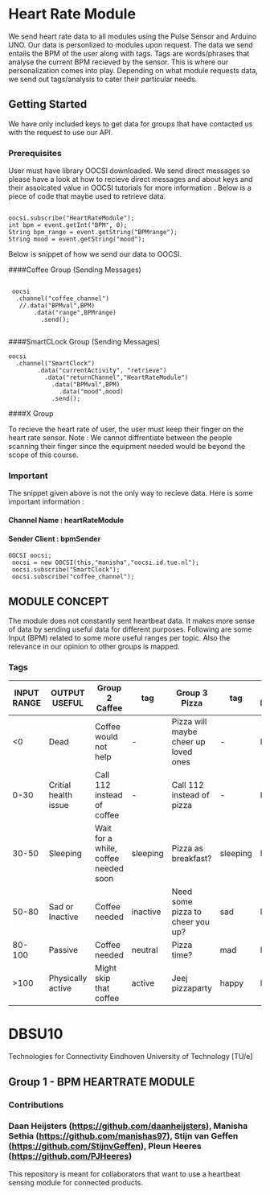 

# Heart Rate Module

We send heart rate data to all modules using the Pulse Sensor and Arduino UNO. Our data is personlized to modules upon request. The data we send entails the BPM of the user along with tags. Tags are words/phrases that analyse the current BPM recieved by the sensor. This is where our personalization comes into play. Depending on what module requests data, we send out tags/analysis to cater their particular needs.

## Getting Started

We have only included keys to get data for groups that have contacted us with the request to use our API. 


### Prerequisites

User must have library OOCSI downloaded. We send direct messages so please have a look at how to recieve direct messages and about keys and their assoicated value in OOCSI tutorials for more information . Below is a piece of code that maybe used to retrieve data.


```

oocsi.subscribe("HeartRateModule");
int bpm = event.getInt("BPM", 0);
String bpm_range = event.getString("BPMrange");
String mood = event.getString("mood");
```

Below is  snippet of how we send our data to OOCSI. 

####Coffee Group (Sending Messages)
```

 oocsi
  .channel("coffee_channel")
   //.data("BPMval",BPM)
       .data("range",BPMrange)
         .send();
         
```
####SmartCLock Group (Sending Messages)
```
oocsi
  .channel("SmartClock")
        .data("currentActivity", "retrieve")
          .data("returnChannel","HeartRateModule")
            .data("BPMval",BPM)
              .data("mood",mood)
            .send();
```
####X Group 



To recieve the heart rate of  user, the user must keep their finger on the heart rate sensor. 
Note : We cannot diffrentiate between the people scanning their finger since the equipment needed would be beyond the scope of this course.


### Important 

The snippet given above is not the only way to recieve data. Here is some important information :

#### Channel Name : heartRateModule
#### Sender Client : bpmSender

```
OOCSI oocsi;
 oocsi = new OOCSI(this,"manisha","oocsi.id.tue.nl");
 oocsi.subscribe("SmartClock");
 oocsi.subscribe("coffee_channel");
```

## MODULE CONCEPT
The module does not constantly sent heartbeat data. It makes more sense of data by sending useful data for different purposes. 
Following are some Input (BPM) related to some more useful ranges per topic. Also the relevance in our opinion to other groups is mapped.

### Tags

|INPUT RANGE|OUTPUT USEFUL|Group 2 Caffee|tag|Group 3 Pizza|tag|Group 5 Bodytemp|tag| Group 7 Clock|tag| Other Groups | tag|
|------| ------|------ | ------|------|------|------|------|-------|------ | ------|------|
|<0    | Dead  | Coffee would not help  | - |Pizza will maybe cheer up loved ones| - | Heartrate  |...bpm | Dead, might schedule funeral| Heartrate |...bpm |
|0-30  | Critial health issue  | Call 112 instead of coffee  |- | Call 112 instead of pizza  | - | Heartrate |...bpm | Critial health issue   | Heartrate |...bpm  |
|30-50 | Sleeping  | Wait for a while, coffee needed soon   | sleeping  |Pizza as breakfast? | sleeping  |Heartrate  |...bpm | Sleeping | sleeping  |Heartrate  |...bpm  | 
|50-80 | Sad or Inactive   | Coffee needed | inactive   | Need some pizza to cheer you up?   | sad   |Heartrate   |...bpm | Passive  | passive   |  Heartrate |...bpm |
|80-100| Passive  | Coffee needed  | neutral |  Pizza time? | mad |Heartrate |...bpm | No Activity | no activity |Heartrate  |...bpm |          
|>100  | Physically active | Might skip that coffee | active   |Jeej pizzaparty  | happy |Heartrate |...bpm | Activity | activity|Heartrate |...bpm   |


# DBSU10
Technologies for Connectivity 
Eindhoven University of Technology [TU/e]

## Group 1 - BPM HEARTRATE MODULE
### Contributions
### Daan Heijsters (https://github.com/daanheijsters), Manisha Sethia (https://github.com/manishas97), Stijn van Geffen (https://github.com/StijnvGeffen), Pleun Heeres (https://github.com/PJHeeres)
This repository is meant for collaborators that want to use a heartbeat sensing module for connected products.





